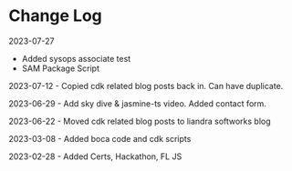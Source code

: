 # Change Log

2023-07-27

- Added sysops associate test
- SAM Package Script

2023-07-12 - Copied cdk related blog posts back in. Can have duplicate.

2023-06-29 - Add sky dive & jasmine-ts video. Added contact form.

2023-06-22 - Moved cdk related blog posts to liandra softworks blog

2023-03-08 - Added boca code and cdk scripts

2023-02-28 - Added Certs, Hackathon, FL JS
